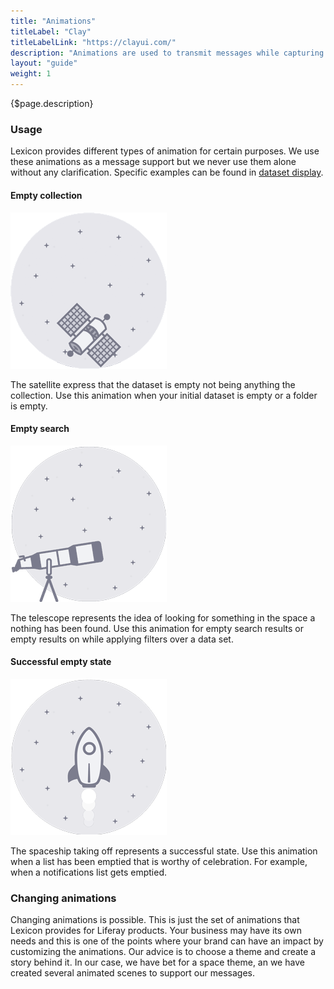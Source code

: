 ```yaml
---
title: "Animations"
titleLabel: "Clay"
titleLabelLink: "https://clayui.com/"
description: "Animations are used to transmit messages while capturing the user attention in a different way."
layout: "guide"
weight: 1
---
```


<div class="page-description">{$page.description}</div>

### Usage

Lexicon provides different types of animation for certain purposes. We use these animations as a message support but we never use them alone without any clarification. Specific examples can be found in [dataset display](./datasetdisplay.html).

#### Empty collection

![satellite navigating in the space](../../../images/empty_state.gif)

The satellite express that the dataset is empty not being anything the collection.
Use this animation when your initial dataset is empty or a folder is empty.

#### Empty search

![satellite navigating in the space](../../../images/search_state.gif)

The telescope represents the idea of looking for something in the space a nothing has been found.
Use this animation for empty search results or empty results on while applying filters over a data set. 

#### Successful empty state

![satellite navigating in the space](../../../images/success_state.gif)

The spaceship taking off represents a successful state.
Use this animation when a list has been emptied that is worthy of celebration. For example, when a notifications list gets emptied.

### Changing animations

Changing animations is possible. This is just the set of animations that Lexicon provides for Liferay products. Your business may have its own needs and this is one of the points where your brand can have an impact by customizing the animations. Our advice is to choose a theme and create a story behind it. In our case, we have bet for a space theme, an we have created several animated scenes to support our messages.
